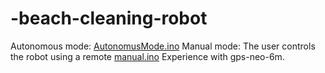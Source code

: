 # -beach-cleaning-robot
Autonomous mode:
[AutonomusMode.ino](AutonomusMode/AutonomusMode.ino)
Manual mode: The user controls the robot using a remote
[manual.ino](manual/manual.ino)
Experience with gps-neo-6m.
